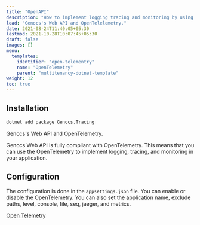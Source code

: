 ```yaml
---
title: "OpenAPI"
description: "How to implement logging tracing and monitoring by using OpenTelementry."
lead: "Genocs's Web API and OpenTelelemetry."
date: 2021-08-24T11:40:05+05:30
lastmod: 2021-10-28T10:07:45+05:30
draft: false
images: []
menu:
  templates:
    identifier: "open-telementry"
    name: "OpenTelemetry"
    parent: "multitenancy-dotnet-template"
weight: 12
toc: true
---
```


## Installation

``` bash
dotnet add package Genocs.Tracing
```

Genocs's Web API and OpenTelemetry.

Genocs Web API is fully compliant with OpenTelemetry. This means that you can use the OpenTelemetry to implement logging, tracing, and monitoring in your application.


## Configuration

The configuration is done in the `appsettings.json` file. You can enable or disable the OpenTelemetry. You can also set the application name, exclude paths, level, console, file, seq, jaeger, and metrics.

[Open Telemetry](https://opentelemetry.io/)


